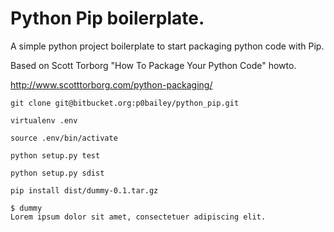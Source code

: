 # Python Pip boilerplate.

A simple python project boilerplate to start packaging python code with Pip.

Based on Scott Torborg "How To Package Your Python Code" howto.

http://www.scotttorborg.com/python-packaging/




```
git clone git@bitbucket.org:p0bailey/python_pip.git

virtualenv .env

source .env/bin/activate

python setup.py test

python setup.py sdist

pip install dist/dummy-0.1.tar.gz

$ dummy
Lorem ipsum dolor sit amet, consectetuer adipiscing elit.

```
